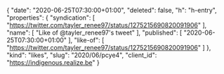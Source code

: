 {
  "date": "2020-06-25T07:30:00+01:00",
  "deleted": false,
  "h": "h-entry",
  "properties": {
    "syndication": [
      "https://twitter.com/tayler_renee97/status/1275215690820091906"
    ],
    "name": [
      "Like of @tayler_renee97's tweet"
    ],
    "published": [
      "2020-06-25T07:30:00+01:00"
    ],
    "like-of": [
      "https://twitter.com/tayler_renee97/status/1275215690820091906"
    ]
  },
  "kind": "likes",
  "slug": "2020/06/pcye4",
  "client_id": "https://indigenous.realize.be"
}
